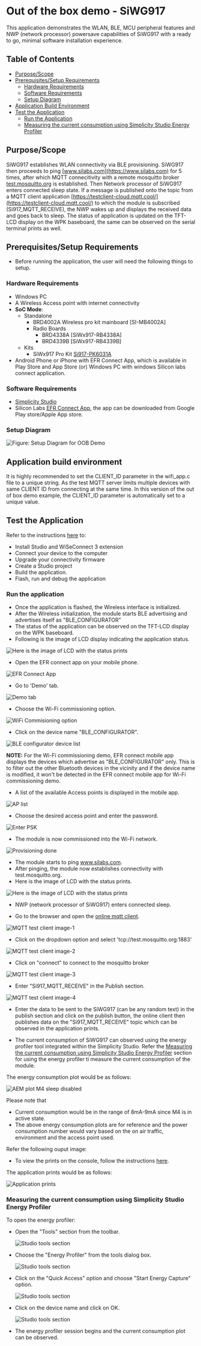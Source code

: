 # Out of the box demo - SiWG917

This application demonstrates the WLAN, BLE, MCU peripheral features and NWP (network processor) powersave capabilities of SiWG917 with a ready to go, minimal software installation experience.

## Table of Contents

- [Purpose/Scope](#purposescope)
- [Prerequisites/Setup Requirements](#prerequisitessetup-requirements)
  - [Hardware Requirements](#hardware-requirements)
  - [Software Requirements](#software-requirements)
  - [Setup Diagram](#setup-diagram)
- [Application Build Environment](#application-build-environment)
- [Test the Application](#test-the-application)
  - [Run the Application](#run-the-application)
  - [Measuring the current consumption using Simplicity Studio Energy Profiler](#measuring-the-current-consumption-using-simplicity-studio-energy-profiler)

## Purpose/Scope

SiWG917 establishes WLAN connectivity via BLE provisioning. SiWG917 then proceeds to ping [www.silabs.com](https://www.silabs.com) for 5 times, after which MQTT connecitivity with a remote mosquitto broker [test.mosquitto.org](http://test.mosquitto.org) is established.
Then Network processor of SiWG917 enters connected sleep state.
If a message is published onto the topic from a MQTT client application [https://testclient-cloud.mqtt.cool/](https://testclient-cloud.mqtt.cool/) to which the module is subscribed (Si917_MQTT_RECEIVE), the NWP wakes up and displays the received data and goes back to sleep. The status of application is updated on the TFT-LCD display on the WPK baseboard, the same can be observed on the serial terminal prints as well.

## Prerequisites/Setup Requirements

- Before running the application, the user will need the following things to setup.

### Hardware Requirements

- Windows PC
- A Wireless Access point with internet connectivity
- **SoC Mode**:
  - Standalone
    - BRD4002A Wireless pro kit mainboard [SI-MB4002A]
    - Radio Boards
      - BRD4338A [SiWx917-RB4338A]
      - BRD4339B [SiWx917-RB4339B]
  - Kits
    - SiWx917 Pro Kit [Si917-PK6031A](https://www.silabs.com/development-tools/wireless/wi-fi/siwx917-pro-kit?tab=overview)
- Android Phone or iPhone with EFR Connect App, which is available in Play Store and App Store (or) Windows PC with windows Silicon labs connect application.

### Software Requirements

- [Simplicity Studio](https://www.silabs.com/developers/simplicity-studio)
- Silicon Labs [EFR Connect App](https://www.silabs.com/developers/efr-connect-mobile-app?tab=downloads), the app can be downloaded from Google Play store/Apple App store.

### Setup Diagram

![Figure: Setup Diagram for OOB Demo](resources/readme/oobdemo_soc.png)

## Application build environment

It is highly recommended to set the CLIENT_ID parameter in the wifi_app.c file to a unique string. As the test MQTT server limits multiple devices with same CLIENT ID from connecting at the same time.
In this version of the out of box demo example, the CLIENT_ID parameter is automatically set to a unique value.

## Test the Application

Refer to the instructions [here](https://docs.silabs.com/wiseconnect/latest/wiseconnect-developers-guide-developing-for-silabs-hosts/) to:

- Install Studio and WiSeConnect 3 extension
- Connect your device to the computer
- Upgrade your connectivity firmware
- Create a Studio project
- Build the application.
- Flash, run and debug the application

### Run the application

- Once the application is flashed, the Wireless interface is initialized.
- After the Wireless initialization, the module starts BLE advertising and advertises itself as "BLE_CONFIGURATOR"
- The status of the application can be observed on the TFT-LCD display on the WPK baseboard.
- Following is the image of LCD display indicating the application status.

![Here is the image of LCD with the status prints](resources/readme/status_lcd2.png)

- Open the EFR connect app on your mobile phone.

![EFR Connect App](resources/readme/EFRConnect_app.png)

- Go to 'Demo' tab.

![Demo tab](resources/readme/EFRConnect_demo.png)

- Choose the Wi-Fi commissioning option.

![WiFi Commisioning option](resources/readme/EFRConnect_wificommisioning.png)

- Click on the device name "BLE_CONFIGURATOR".

![BLE configurator device list](resources/readme/EFRConnect_bleconfigurator.png)

**NOTE:** For the Wi-Fi commissioning demo, EFR connect mobile app displays the devices which advertise as "BLE_CONFIGURATOR" only. This is to filter out the other Bluetooth devices in the vicinity and if the device name is modified, it won't be detected in the EFR connect mobile app for Wi-Fi commissioning demo.

- A list of the available Access points is displayed in the mobile app.

![AP list](resources/readme/EFRConnect_APlist.png)

- Choose the desired access point and enter the password.

![Enter PSK](resources/readme/EFRConnect_enterpsk.png)

- The module is now commissioned into the Wi-Fi network.

![Provisioning done](resources/readme/EFRConnect_done.png)

- The module starts to ping www.silabs.com.
- After pinging, the module now establishes connectivity with test.mosquitto.org.
- Here is the image of LCD with the status prints.

![Here is the image of LCD with the status prints](resources/readme/status_lcd1.png)

- NWP (network processor of SiWG917) enters connected sleep.  

- Go to the browser and open the [online mqtt client](https://testclient-cloud.mqtt.cool/).

![MQTT test client image-1](resources/readme/MQTT_testclient1.png)

- Click on the dropdown option and select 'tcp://test.mosquitto.org:1883'

![MQTT test client image-2](resources/readme/MQTT_testclient2.png)

- Click on "connect" to connect to the mosquitto broker

![MQTT test client image-3](resources/readme/MQTT_testclient3.png)

- Enter "Si917_MQTT_RECEIVE" in the Publish section.

![MQTT test client image-4](resources/readme/MQTT_testclient4.png)

- Enter the data to be sent to the SiWG917 (can be any random text) in the publish section and click on the publish button, the online client then publishes data on the "Si917_MQTT_RECEIVE" topic which can be observed in the application prints.

- The current consumption of SiWG917 can observed using the energy profiler tool integrated within the Simplicity Studio. Refer the [Measuring the current consumption using Simplicity Studio Energy Profiler](#measuring-the-current-consumption-using-simplicity-studio-energy-profiler) section for using the energy profiler ti measure the current consumption of the module.

The energy consumption plot would be as follows:

![AEM plot M4 sleep disabled](resources/readme/AEM_graph2.png)

Please note that

- Current consumption would be in the range of 8mA-9mA since M4 is in active state.
- The above energy consumption plots are for reference and the power consumption number would vary based on the on air traffic, environment and the access point used.

Refer the following ouput image:

- To view the prints on the console, follow the instructions [here](https://docs.silabs.com/wiseconnect/latest/wiseconnect-developers-guide-developing-for-silabs-hosts/#console-input-and-output).

The application prints would be as follows:

![Application prints](resources/readme/output_2.png)

### Measuring the current consumption using Simplicity Studio Energy Profiler

To open the energy profiler:

- Open the "Tools" section from the toolbar.

  ![Studio tools section](resources/readme/oob_tools_section.png)

- Choose the "Energy Profiler" from the tools dialog box.

  ![Studio tools section](resources/readme/oob_tools_dialog_box.png)

- Click on the "Quick Access" option and choose "Start Energy Capture" option.

  ![Studio tools section](resources/readme/oob_energy_profiler_quick_access.png)

- Click on the device name and click on OK.

  ![Studio tools section](resources/readme/oob_energy_profiler_start.png)

- The energy profiler session begins and the current consumption plot can be observed.
